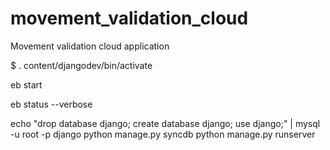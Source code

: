 movement_validation_cloud
=========================

Movement validation cloud application

$ . content/djangodev/bin/activate

eb start

eb status --verbose

echo "drop database django; create database django; use django;" | mysql -u root -p django
python manage.py syncdb
python manage.py runserver